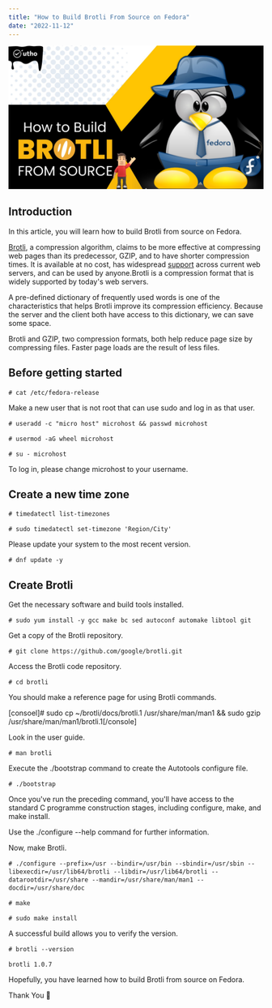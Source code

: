 ```yaml
---
title: "How to Build Brotli From Source on Fedora"
date: "2022-11-12"
---
```


![How to Build Brotli From Source on Fedora](images/How-to-Build-Brotli-From-Source-on-Fedora_utho.jpg)

## Introduction

In this article, you will learn how to build Brotli from source on Fedora.

[Brotli](https://en.wikipedia.org/wiki/Brotli), a compression algorithm, claims to be more effective at compressing web pages than its predecessor, GZIP, and to have shorter compression times. It is available at no cost, has widespread [support](https://utho.com/docs/tutorial/how-to-install-ntopng-on-fedora/) across current web servers, and can be used by anyone.Brotli is a compression format that is widely supported by today's web servers.

A pre-defined dictionary of frequently used words is one of the characteristics that helps Brotli improve its compression efficiency. Because the server and the client both have access to this dictionary, we can save some space.

Brotli and GZIP, two compression formats, both help reduce page size by compressing files. Faster page loads are the result of less files.

## Before getting started

```
# cat /etc/fedora-release
```

Make a new user that is not root that can use sudo and log in as that user.

```
# useradd -c "micro host" microhost && passwd microhost
```

```
# usermod -aG wheel microhost
```

```
# su - microhost
```

To log in, please change microhost to your username.

## Create a new time zone

```
# timedatectl list-timezones
```

```
# sudo timedatectl set-timezone 'Region/City'
```

Please update your system to the most recent version.

```
# dnf update -y
```

## Create Brotli

Get the necessary software and build tools installed.

```
# sudo yum install -y gcc make bc sed autoconf automake libtool git
```

Get a copy of the Brotli repository.

```
# git clone https://github.com/google/brotli.git
```

Access the Brotli code repository.

```
# cd brotli
```

You should make a reference page for using Brotli commands.

\[consoel\]# sudo cp ~/brotli/docs/brotli.1 /usr/share/man/man1 && sudo gzip /usr/share/man/man1/brotli.1\[/console\]

Look in the user guide.

```
# man brotli
```

Execute the ./bootstrap command to create the Autotools configure file.

```
# ./bootstrap
```

Once you've run the preceding command, you'll have access to the standard C programme construction stages, including configure, make, and make install.

Use the ./configure --help command for further information.

Now, make Brotli.

```
# ./configure --prefix=/usr --bindir=/usr/bin --sbindir=/usr/sbin --libexecdir=/usr/lib64/brotli --libdir=/usr/lib64/brotli --datarootdir=/usr/share --mandir=/usr/share/man/man1 --docdir=/usr/share/doc
```

```
# make
```

```
# sudo make install
```

A successful build allows you to verify the version.

```
# brotli --version
```

```
brotli 1.0.7
```

Hopefully, you have learned how to build Brotli from source on Fedora.

Thank You 🙂
